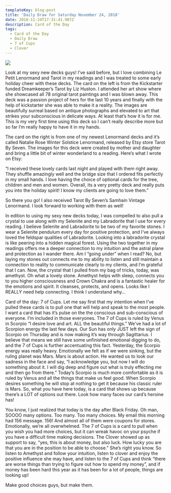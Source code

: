 ```yaml
---
templateKey: blog-post
title: 'Daily Draw for Saturday November 24, 2018'
date: 2018-11-24T17:31:41.987Z
description: Card of the Day
tags:
  - Card of the Day
  - Daily Draw
  - 7 of Cups
  - Clover
---
```







![](/img/img_8991.jpg)

Look at my sexy new decks guys! I’ve said before, but I love combining Le Petit Lenormand and Tarot in my readings and I was treated to some early holiday cheer with these decks. The card on the left is from the Kickstarter funded Dreamkeeper’s Tarot by Liz Huston. I attended her art show where she showcased all 78 original tarot paintings and I was blown away. This deck was a passion project of hers for the last 10 years and finally with the help of kickstarter she was able to make it a reality. The images are beautifully surreal based on antique photographs and elevated to art that strikes your subconscious in delicate ways. At least that’s how it is for me. This is my very first time using this deck so I can’t really describe more but so far I’m really happy to have it in my hands.



The card on the right is from one of my newest Lenormand decks and it’s called Natalie Rose Winter Solstice Lenormand, released by Etsy store Tarot By Seven. The images for this deck were created by mother and daughter and bring a little bit of winter wonderland to a reading. Here’s what I wrote on Etsy:



“I received these lovely cards last night and played with them right away. They shuffle amazingly well and the bridge size that I ordered fits perfectly in my small hands. I love having the choice of optional cards for the tree, children and men and women. Overall, its a very pretty deck and really puts you into the holiday spirit! I know my clients are going to love them.”



So there you go! I also received Tarot By Seven’s Samhain Vintage Lenormand. I look forward to working with them as well!



In edition to using my sexy new decks today, I was compelled to also pull a crystal to use along with my Selenite and my Labradorite that I use for every reading. I believe Selenite and Labradorite to be two of my favorite stones. I wear a Selenite pendulum every day for positive protection, and I’ve always loved the feldspar qualities of Labradorite. Looking into a labradorite crystal is like peering into a hidden magical forest. Using the two together in my readings offers me a deeper connection to my intuition and the astral plane and protection as I wander there. Am I “going under” when I read? No, but laying my stones out connects me to my ability to listen and still maintain a connection to reality to communicate clearly to my clients, and I’m grateful that I can. Now, the crystal that I pulled from my bag of tricks, today, was amethyst. Oh what a lovely stone. Amethyst helps with sleep, connects you to you higher consciousness and Crown Chakra and is a fantastic healer for the emotions and spirit. It cleanses, protects, and opens. Looks like I REALLY need help connecting. I think I understand why…



Card of the day: 7 of Cups. Let me say first that my intention when I’ve pulled these cards is to pull one that will help and speak to the most people. I want a card that has it’s pulse on the the conscious and sub-conscious of everyone. I’m included in those everyones. The 7 of Cups is ruled by Venus in Scorpio “I desire love and art. ALL the beautiful things.” We’ve had a lot of Scorpion energy the last few days. Our Sun has only JUST left the sign of Scorpio on Thursday and is now making it’s way through Sagittarius. I believe that means we still have some unfinished emotional digging to do, and the 7 of Cups is further accentuating this fact. Yesterday, the Scorpio energy was really heavy. Emotionally we felt as if we were sinking, but the ruling planet was Mars. Mars is about action. He wanted us to look our sadness in the face and say, “I acknowledge you, but now I will do something about it. I will dig deep and figure out what is truly effecting me and then go from there.” Today’s Scorpio is much more comfortable as it is ruled by Venus and all the things that make us feel good. When Scorpio desires something he will stop at nothing to get it because his classic ruler is Mars. So, what you have here today, is a card that shows up because there’s a LOT of options out there. Look how many faces our card’s heroine has!  



You know, I just realized that today is the day after Black Friday. Oh man, SOOOO many options. Too many. Too many choices. My email this morning had 156 message. 156! And almost all of them were coupons for stores. Emotionally, we’re all overwhelmed. The 7 of Cups is a card to pull when you wish you had more choices, but it can wreak havoc on your psyche if you have a difficult time making decisions. The Clover showed up as support to say, “yes, this is about money, but also luck. How lucky you are that you are in the position to be able to choose.” She’s right you know. So listen to Amethyst and follow your intuition, listen to clover and enjoy the positive influence she may have, and listen to the 7 of Cups and think “there are worse things than trying to figure out how to spend my money”, and if money has been hard this year as it has been for a lot of people, things are looking up!



Make good choices guys, but make them.
